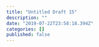 ```yaml
---
title: "Untitled Draft 15"
description: ""
date: "2019-07-22T23:58:18.394Z"
categories: []
published: false
---
```



